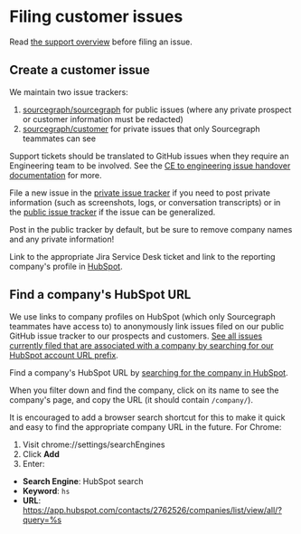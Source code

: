 # Filing customer issues

Read [the support overview](support.md) before filing an issue.

## Create a customer issue

We maintain two issue trackers:

1. [sourcegraph/sourcegraph](github.com/sourcegraph/sourcegraph/issues) for public issues (where any private prospect or customer information must be redacted)
1. [sourcegraph/customer](github.com/sourcegraph/customer/issues) for private issues that only Sourcegraph teammates can see

Support tickets should be translated to GitHub issues when they require an Engineering team to be involved. See the [CE to engineering issue handover documentation](ce_to_eng_handover.md) for more.

File a new issue in the [private issue tracker](https://github.com/sourcegraph/customer/issues/new) if you need to post private information (such as screenshots, logs, or conversation transcripts) or in the [public issue tracker](https://github.com/sourcegraph/sourcegraph/issues/new/choose) if the issue can be generalized. 

Post in the public tracker by default, but be sure to remove company names and any private information!

Link to the appropriate Jira Service Desk ticket and link to the reporting company's profile in [HubSpot](#find-the-unique-company-url).

## Find a company's HubSpot URL

We use links to company profiles on HubSpot (which only Sourcegraph teammates have access to) to anonymously link issues filed on our public GitHub issue tracker to our prospects and customers. [See all issues currently filed that are associated with a company by searching for our HubSpot account URL prefix](https://github.com/sourcegraph/sourcegraph/issues?q=is%3Aissue+is%3Aopen+https%3A%2F%2Fapp.hubspot.com%2Fcontacts%2F2762526%2F+).

Find a company's HubSpot URL by [searching for the company in HubSpot](https://app.hubspot.com/contacts/2762526/companies/list/view/all/?query=).

When you filter down and find the company, click on its name to see the company's page, and copy the URL (it should contain `/company/`).

It is encouraged to add a browser search shortcut for this to make it quick and easy to find the appropriate company URL in the future. For Chrome:

1. Visit chrome://settings/searchEngines
1. Click **Add**
1. Enter:
  - **Search Engine**: HubSpot search
  - **Keyword**: `hs`
  - **URL**: https://app.hubspot.com/contacts/2762526/companies/list/view/all/?query=%s
